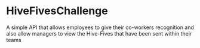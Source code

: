 # HiveFivesChallenge
A simple API that allows employees to give their co-workers recognition and also allow managers to view the Hive-Fives that have been sent within their teams
